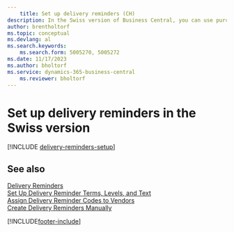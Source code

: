 ```yaml
---
    title: Set up delivery reminders (CH)
description: In the Swiss version of Business Central, you can use purchase delivery reminders to remind vendors about overdue deliveries.
author: brentholtorf
ms.topic: conceptual
ms.devlang: al
ms.search.keywords:
    ms.search.form: 5005270, 5005272
ms.date: 11/17/2023
ms.author: bholtorf
ms.service: dynamics-365-business-central
    ms.reviewer: bholtorf
---
```

# Set up delivery reminders in the Swiss version

[!INCLUDE [delivery-reminders-setup](../includes/ATCHDE/delivery-reminders-setup.md)]

## See also

[Delivery Reminders](delivery-reminders.md)  
[Set Up Delivery Reminder Terms, Levels, and Text](how-to-set-up-delivery-reminder-terms-levels-and-text.md)  
[Assign Delivery Reminder Codes to Vendors](how-to-assign-delivery-reminder-codes-to-vendors.md)  
[Create Delivery Reminders Manually](how-to-create-delivery-reminders-manually.md)


[!INCLUDE[footer-include](../../includes/footer-banner.md)]